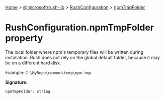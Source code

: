 [Home](./index) &gt; [@microsoft/rush-lib](./rush-lib.md) &gt; [RushConfiguration](./rush-lib.rushconfiguration.md) &gt; [npmTmpFolder](./rush-lib.rushconfiguration.npmtmpfolder.md)

# RushConfiguration.npmTmpFolder property

The local folder where npm's temporary files will be written during installation. Rush does not rely on the global default folder, because it may be on a different hard disk.

Example: `C:\MyRepo\common\temp\npm-tmp`

**Signature:**
```javascript
npmTmpFolder: string
```

